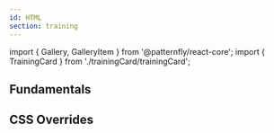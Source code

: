 ```yaml
---
id: HTML
section: training
---
```


import { Gallery, GalleryItem } from '@patternfly/react-core';
import { TrainingCard } from './trainingCard/trainingCard';

## Fundamentals
<TrainingCard
  trainingType="html-css"
  title="The building blocks of PatternFly"
  level="beginner"
  time="20 minutes"
  description="Learn about components, layouts, and demos."
  name="html-fundamentals-training"
/>

## CSS Overrides
<TrainingCard
  trainingType="html-css"
  title="CSS variables and overrides"
  level="advanced"
  time="25 minutes"
  description="Understand PatternFly's variable system and practice overriding or extending variables to create new designs."
  name="html-css-variables-and-overrides-training"
/>
